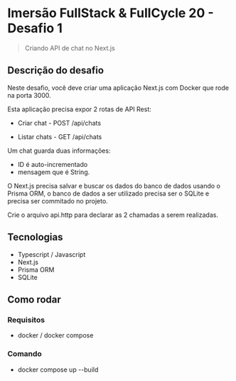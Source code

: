 # Imersão FullStack & FullCycle 20 - Desafio 1

> Criando API de chat no Next.js

## Descrição do desafio

Neste desafio, você deve criar uma aplicação Next.js com Docker que rode na porta 3000.

Esta aplicação precisa expor 2 rotas de API Rest:

- Criar chat - POST /api/chats

- Listar chats - GET /api/chats

Um chat guarda duas informações:

- ID é auto-incrementado
- mensagem que é String.

O Next.js precisa salvar e buscar os dados do banco de dados usando o Prisma ORM, o banco de dados a ser utilizado precisa ser o SQLite e precisa ser commitado no projeto.

Crie o arquivo api.http para declarar as 2 chamadas a serem realizadas.

## Tecnologias

- Typescript / Javascript
- Next.js
- Prisma ORM
- SQLite

## Como rodar

### Requisitos

- docker / docker compose

### Comando

- docker compose up --build
